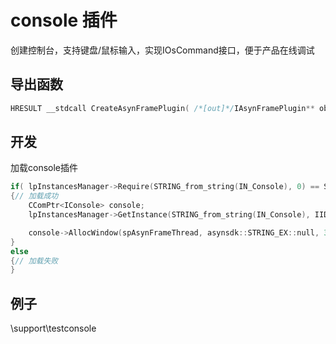 # console 插件  

创建控制台，支持键盘/鼠标输入，实现IOsCommand接口，便于产品在线调试  

## 导出函数  
```c++  
HRESULT __stdcall CreateAsynFramePlugin( /*[out]*/IAsynFramePlugin** object )    
```  

## 开发  
加载console插件
```c++  
if( lpInstancesManager->Require(STRING_from_string(IN_Console), 0) == S_OK )
{// 加载成功
    CComPtr<IConsole> console;
    lpInstancesManager->GetInstance(STRING_from_string(IN_Console), IID_IConsole, (void**)&console);

    console->AllocWindow(spAsynFrameThread, asynsdk::STRING_EX::null, 3, 0); //创建控制台
}
else
{// 加载失败
}
```  

## 例子  
\support\testconsole  
